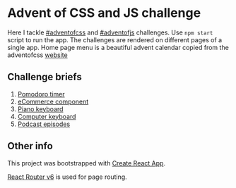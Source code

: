 # Advent of CSS and JS challenge

Here I tackle [#adventofcss](https://www.adventofcss.com/) and [#adventofjs](https://www.adventofjs.com/) challenges.
Use `npm start` script to run the app.
The challenges are rendered on different pages of a single app. Home page menu is a beautiful advent calendar copied from the adventofcss [website](https://www.adventofcss.com/)

## Challenge briefs

1. [Pomodoro timer](src/components/Pomodoro/README.md)
2. [eCommerce component](src/components/ECommerce/README.md)
3. [Piano keyboard](src/components/Piano/README.md)
4. [Computer keyboard](src/components/Keyboard/README.md)
5. [Podcast episodes](src/components/Podcast/README.md)

## Other info

This project was bootstrapped with [Create React App](https://github.com/facebook/create-react-app).

[React Router v6](https://reactrouter.com/) is used for page routing.
